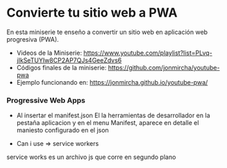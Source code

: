 # Convierte tu sitio web a PWA

En esta miniserie te enseño a convertir un sitio web en aplicación web progresiva (PWA).

* Videos de la Miniserie: https://www.youtube.com/playlist?list=PLvq-jIkSeTUYIw8CP2AP7QJs4GeeZdvs6
* Códigos finales de la miniserie: https://github.com/jonmircha/youtube-pwa
* Ejemplo funcionando en: https://jonmircha.github.io/youtube-pwa/

###  Progressive Web Apps

* Al insertar el manifest.json
 El la herramientas de desarrollador en la pestaña aplicacion y en el menu Manifest, aparece en detalle el maniesto configurado en el json

* Can i use => service workers

service works es un archivo js que corre en segundo plano